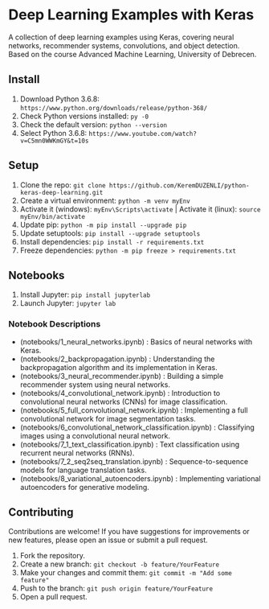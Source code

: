 # Deep Learning Examples with Keras

A collection of deep learning examples using Keras, covering neural networks, recommender systems, convolutions, and object detection. Based on the course Advanced Machine Learning, University of Debrecen.

## Install

1. Download Python 3.6.8: `https://www.python.org/downloads/release/python-368/`
2. Check Python versions installed: `py -0`
3. Check the default version: `python --version`
4. Select Python 3.6.8: `https://www.youtube.com/watch?v=C5mn0WWKmGY&t=10s`

## Setup

1. Clone the repo: `git clone https://github.com/KeremDUZENLI/python-keras-deep-learning.git`
2. Create a virtual environment: `python -m venv myEnv`
3. Activate it (windows): `myEnv\Scripts\activate` | Activate it (linux): `source myEnv/bin/activate`
4. Update pip: `python -m pip install --upgrade pip`
5. Update setuptools: `pip install --upgrade setuptools`
6. Install dependencies: `pip install -r requirements.txt`
7. Freeze dependencies: `python -m pip freeze > requirements.txt`

## Notebooks

1. Install Jupyter: `pip install jupyterlab`
2. Launch Jupyter: `jupyter lab`

### Notebook Descriptions

- (notebooks/1_neural_networks.ipynb) : Basics of neural networks with Keras.
- (notebooks/2_backpropagation.ipynb) : Understanding the backpropagation algorithm and its implementation in Keras.
- (notebooks/3_neural_recommender.ipynb) : Building a simple recommender system using neural networks.
- (notebooks/4_convolutional_network.ipynb) : Introduction to convolutional neural networks (CNNs) for image classification.
- (notebooks/5_full_convolutional_network.ipynb) : Implementing a full convolutional network for image segmentation tasks.
- (notebooks/6_convolutional_network_classification.ipynb) : Classifying images using a convolutional neural network.
- (notebooks/7_1_text_classification.ipynb) : Text classification using recurrent neural networks (RNNs).
- (notebooks/7_2_seq2seq_translation.ipynb) : Sequence-to-sequence models for language translation tasks.
- (notebooks/8_variational_autoencoders.ipynb) : Implementing variational autoencoders for generative modeling.

## Contributing

Contributions are welcome! If you have suggestions for improvements or new features, please open an issue or submit a pull request.

1. Fork the repository.
2. Create a new branch: `git checkout -b feature/YourFeature`
3. Make your changes and commit them: `git commit -m "Add some feature"`
4. Push to the branch: `git push origin feature/YourFeature`
5. Open a pull request.
